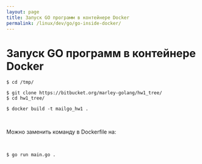 ```yaml
---
layout: page
title: Запуск GO программ в контейнере Docker
permalink: /linux/dev/go/go-inside-docker/
---
```


# Запуск GO программ в контейнере Docker

    $ cd /tmp/

    $ git clone https://bitbucket.org/marley-golang/hw1_tree/
    $ cd hw1_tree/

    $ docker build -t mailgo_hw1 .

<br/>
    
Можно заменить команду в Dockerfile на:
    
<br/>
    
    $ go run main.go .
